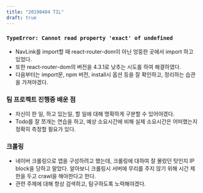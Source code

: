 ```yaml
---
title: "20190404 TIL"
draft: true
---
```


### `TypeError: Cannot read property 'exact' of undefined`

- NavLink를 import할 때 react-router-dom이 아닌 엉뚱한 곳에서 import 하고 있었다.
- 또한 react-router-dom의 버전을 4.3.1로 낮추는 시도를 하여 해결하였다.
- 다음부터는 import문, npm 버전, install시 옵션 등을 잘 확인하고, 정리하는 습관을 가져야겠다.

### 팀 프로젝트 진행중 배운 점

- 자신이 한 일, 하고 있는일, 할 일에 대해 명확하게 구분할 수 있어야겠다.
- Todo를 잘 쪼개는 연습을 하고, 예상 소요시간에 비해 실제 소요시간은 어떠했는지 정확히 측정할 필요가 있다.

### 크롤링

- 네이버 크롤링으로 앱을 구성하려고 했는데, 크롤링에 대하여 잘 몰랐던 탓인지 IP block을 당하고 말았다. 알아보니 크롤링시 서버에 무리를 주지 않기 위해 시간 제한을 두고 crawl을 해야한다고 한다.
- 관련 주제에 대해 항상 검색하고, 탐구하도록 노력해야겠다.